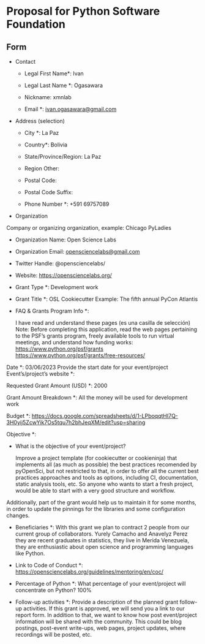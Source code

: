 # Proposal for Python Software Foundation

## Form

- Contact

  - Legal First Name*: Ivan

  - Legal Last Name *: Ogasawara

  - Nickname: xmnlab

  - Email *: ivan.ogasawara@gmail.com

- Address (selection)

  - City *: La Paz

  - Country*: Bolivia

  - State/Province/Region: La Paz

  - Region Other:

  - Postal Code:

  - Postal Code Suffix:

  - Phone Number *: +591 69757089

- Organization

Company or organizing organization, example: Chicago PyLadies
  
  - Organization Name: Open Science Labs

  - Organization Email: opensciencelabs@gmail.com

  - Twitter Handle: @opensciencelabs/

  - Website: https://opensciencelabs.org/

  - Grant Type *: Development work

  - Grant Title *: OSL Cookiecutter
  Example: The fifth annual PyCon Atlantis

- FAQ & Grants Program Info *:

    I have read and understand these pages (es una casilla de selección)
    Note: Before completing this application, read the web pages pertaining to the PSF’s grants program, freely available tools to run virtual meetings, and understand how funding works:
    https://www.python.org/psf/grants
    https://www.python.org/psf/grants/free-resources/

Date *: 03/06/2023
Provide the start date for your event/project
Event’s/project’s website *:

Requested Grant Amount (USD) *: 2000

Grant Amount Breakdown *: All the money will be used for development work

Budget *: https://docs.google.com/spreadsheets/d/1-LPboqqtHI7Q-3H0yij5ZcwYik7Os5tqu7h2bhJeqXM/edit?usp=sharing 

Objective *: 

- What is the objective of your event/project?

  Improve a project template (for cookiecutter or cookieninja) that implements all (as much as possible) the best practices recomended by pyOpenSci, but not restricted to that, in order to offer all the current best practices approaches and tools as options, including CI, documentation, static analysis tools, etc. So anyone who wants to start a fresh project, would be able to start with a very good structure and workflow.

Additionally, part of the grant would help us to maintain it for some months, in order to update the pinnings for the libraries and some configuration changes.


- Beneficiaries *: With this grant we plan to contract 2 people from our current
    group of collaborators. Yurely Camacho and Anavelyz Perez they are recent
    graduates in statistics, they live in Merida Venezuela, they are
    enthusiastic about open science and programming languages like Python.

- Link to Code of Conduct *: https://opensciencelabs.org/guidelines/mentoring/en/coc/ 

- Percentage of Python *:
    What percentage of your event/project will concentrate on Python?
    100%

- Follow-up activities *:
    Provide a description of the planned grant follow-up activities. If this grant is approved, we will send you a link to our report form. In addition to that, we want to know how post event/project information will be shared with the community. This could be blog postings, post-event write-ups, web pages, project updates, where recordings will be posted, etc.
